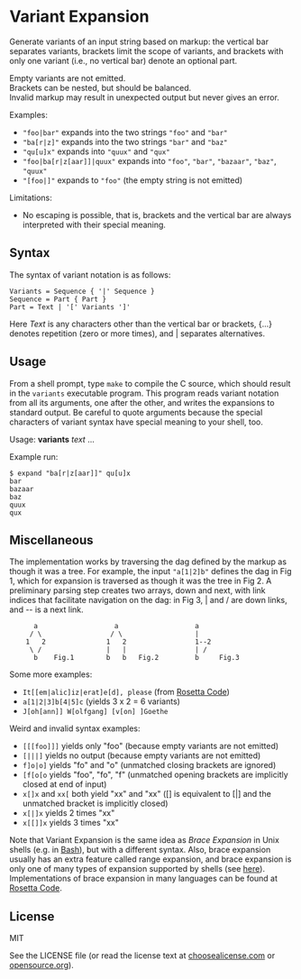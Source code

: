 

Variant Expansion
=================

Generate variants of an input string based on markup:
the vertical bar separates variants, brackets limit the scope of
variants, and brackets with only one variant (i.e., no vertical
bar) denote an optional part.

Empty variants are not emitted.  
Brackets can be nested, but should be balanced.  
Invalid markup may result in unexpected output but never gives an error.

Examples:

 * `"foo|bar"` expands into the two strings `"foo"` and `"bar"`
 * `"ba[r|z]"` expands into the two strings `"bar"` and `"baz"`
 * `"qu[u]x"` expands into `"quux"` and `"qux"`
 * `"foo|ba[r|z[aar]]|quux"` expands
   into `"foo"`, `"bar"`, `"bazaar"`, `"baz"`, `"quux"`
 * `"[foo|]"` expands to `"foo"` (the empty string is not emitted)

Limitations:

 * No escaping is possible, that is, brackets and the vertical bar
   are always interpreted with their special meaning.


Syntax
------

The syntax of variant notation is as follows:

```
Variants = Sequence { '|' Sequence }  
Sequence = Part { Part }  
Part = Text | '[' Variants ']'
```

Here *Text* is any characters other than the vertical bar or brackets,
{...} denotes repetition (zero or more times), and | separates alternatives.


Usage
-----

From a shell prompt, type `make` to compile the C source,
which should result in the `variants` executable program.
This program reads variant notation from all its arguments,
one after the other, and writes the expansions to standard output.
Be careful to quote arguments because the special characters of variant
syntax have special meaning to your shell, too.

Usage: **variants** _text_ ...

Example run:

```
$ expand "ba[r|z[aar]]" qu[u]x
bar
bazaar
baz
quux
qux
```


Miscellaneous
-------------

The implementation works by traversing the dag defined by the markup
as though it was a tree. For example, the input `"a[1|2]b"` defines
the dag in Fig 1, which for expansion is traversed as though it was
the tree in Fig 2. A preliminary parsing step creates two arrays,
down and next, with link indices that facilitate navigation on the dag:
in Fig 3, | and / are down links, and -- is a next link.

          a                   a                   a
         / \                 / \                  |
        1   2               1   2                 1--2
         \ /                |   |                 | /
          b    Fig.1        b   b   Fig.2         b     Fig.3

Some more examples:

 * `It[[em|alic]iz|erat]e[d], please` (from [Rosetta Code][rc])
 * `a[1|2|3]b[4|5]c` (yields 3 x 2 = 6 variants)
 * `J[oh[ann]] W[olfgang] [v[on] ]Goethe`

Weird and invalid syntax examples:

 * `[[[foo]]]` yields only "foo" (because empty variants are not emitted)
 * `[|||]` yields no output (because empty variants are not emitted)
 * `f]o|o]` yields "fo" and "o" (unmatched closing brackets are ignored)
 * `[f[o[o` yields "foo", "fo", "f"
    (unmatched opening brackets are implicitly closed at end of input)
 * `x[]x` and `xx[` both yield "xx" and "xx"
    ([] is equivalent to [|] and the unmatched bracket is implicitly closed)
 * `x[|]x` yields 2 times "xx"
 * `x[[]]x` yields 3 times "xx"

Note that Variant Expansion is the same idea as *Brace Expansion* 
in Unix shells (e.g. in [Bash][bash]), but with a different syntax.
Also, brace expansion usually has an extra feature called range
expansion, and brace expansion is only one of many types of expansion
supported by shells (see [here][lcorg]). Implementations of brace
expansion in many languages can be found at [Rosetta Code][rc].

[rc]: https://rosettacode.org/wiki/Brace_expansion
[bash]: https://www.gnu.org/software/bash/manual/html_node/Brace-Expansion.html
[lcorg]: http://linuxcommand.org/lc3_lts0080.php


License
-------

MIT

See the LICENSE file (or read the license text
at [choosealicense.com](https://choosealicense.com/licenses/mit/)
or [opensource.org](https://opensource.org/licenses/MIT)).

